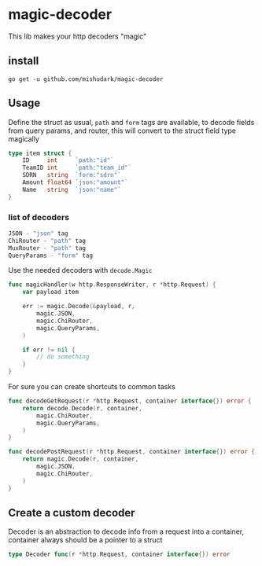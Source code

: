 # magic-decoder
This lib makes your http decoders "magic"

## install 
`go get -u github.com/mishudark/magic-decoder`

## Usage
Define the struct as usual, `path` and `form` tags are available, to decode fields from query params, and router, this will convert to the struct field type magically

```go
type item struct {
    ID     int     `path:"id"`
    TeamID int     `path:"team_id"`
    SDRN   string  `form:"sdrn"`
    Amount float64 `json:"amount"`
    Name   string  `json:"name"`
}
```

### list of decoders

```go
JSON - "json" tag
ChiRouter - "path" tag
MuxRouter - "path" tag
QueryParams - "form" tag
```

Use the needed decoders with `decode.Magic`

```go
func magicHandler(w http.ResponseWriter, r *http.Request) {
    var payload item

    err := magic.Decode(&payload, r,
        magic.JSON,
        magic.ChiRouter,
        magic.QueryParams,
    )

    if err != nil {
        // do something
    }
}
```

For sure you can create shortcuts to common tasks

```go
func decodeGetRequest(r *http.Request, container interface{}) error {
    return decode.Decode(r, container,
        magic.ChiRouter,
        magic.QueryParams,
    )
}

func decodePostRequest(r *http.Request, container interface{}) error {
    return magic.Decode(r, container,
        magic.JSON,
        magic.ChiRouter,
    )
}
```

## Create a custom decoder
Decoder is an abstraction to decode info from a request into a container, container always should be a pointer to a struct

```go
type Decoder func(r *http.Request, container interface{}) error

```
